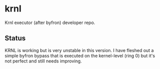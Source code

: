 # krnl
Krnl executor (after byfron) developer repo.

## Status
KRNL is working but is very unstable in this version. I have fleshed out a simple byfron bypass that is executed on the kernel-level (ring 0)
but it's not perfect and still needs improving.
